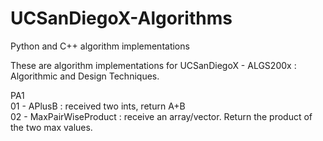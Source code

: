 # UCSanDiegoX-Algorithms
Python and C++ algorithm implementations

These are algorithm implementations for UCSanDiegoX -  ALGS200x : Algorithmic and Design Techniques.

PA1  
  01 - APlusB : received two ints, return A+B  
  02 - MaxPairWiseProduct : receive an array/vector. Return the product of the two max values.  
